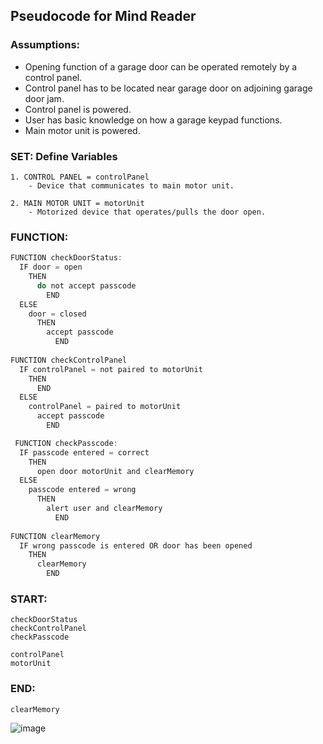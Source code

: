 ## Pseudocode for Mind Reader 

### Assumptions:
  - Opening function of a garage door can be operated remotely by a control panel.
  - Control panel has to be located near garage door on adjoining garage door jam.
  - Control panel is powered.
  - User has basic knowledge on how a garage keypad functions.
  - Main motor unit is powered.


### SET: Define Variables
```
1. CONTROL PANEL = controlPanel
    - Device that communicates to main motor unit.

2. MAIN MOTOR UNIT = motorUnit
    - Motorized device that operates/pulls the door open.  
```


### FUNCTION:
 
```js
FUNCTION checkDoorStatus:
  IF door = open
    THEN
      do not accept passcode
        END
  ELSE 
    door = closed
      THEN
        accept passcode
          END
        
FUNCTION checkControlPanel
  IF controlPanel = not paired to motorUnit
    THEN
      END
  ELSE 
    controlPanel = paired to motorUnit
      accept passcode
        END

 FUNCTION checkPasscode:
  IF passcode entered = correct
    THEN
      open door motorUnit and clearMemory     
  ELSE 
    passcode entered = wrong  
      THEN
        alert user and clearMemory
          END
          
FUNCTION clearMemory
  IF wrong passcode is entered OR door has been opened
    THEN
      clearMemory
        END

 ```
 
 
 ### START:
 ```
 checkDoorStatus
 checkControlPanel
 checkPasscode
 
 controlPanel
 motorUnit
 ```
 
 
 ### END:
 ```
 clearMemory
 ```



![image](https://user-images.githubusercontent.com/101759410/191512675-0460d23e-8fb6-4b4f-8607-acf3f332ff77.png)


